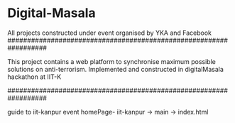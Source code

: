 # Digital-Masala
All projects constructed under event organised by YKA and Facebook
##################################################################

This project contains a web platform to synchronise maximum possible solutions on anti-terrorism.
Implemented and constructed in digitalMasala hackathon at IIT-K

##################################################################

guide to iit-kanpur event homePage-
iit-kanpur -> main -> index.html

